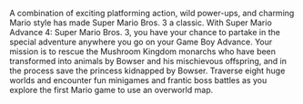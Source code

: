 A combination of exciting platforming action, wild power-ups, and charming Mario style has made Super Mario Bros. 3 a classic. With Super Mario Advance 4: Super Mario Bros. 3, you have your chance to partake in the special adventure anywhere you go on your Game Boy Advance. Your mission is to rescue the Mushroom Kingdom monarchs who have been transformed into animals by Bowser and his mischievous offspring, and in the process save the princess kidnapped by Bowser. Traverse eight huge worlds and encounter fun minigames and frantic boss battles as you explore the first Mario game to use an overworld map.
